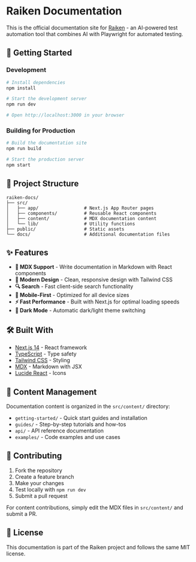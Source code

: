 # Raiken Documentation

This is the official documentation site for [Raiken](https://github.com/your-username/raiken) - an AI-powered test automation tool that combines AI with Playwright for automated testing.

## 🚀 Getting Started

### Development

```bash
# Install dependencies
npm install

# Start the development server
npm run dev

# Open http://localhost:3000 in your browser
```

### Building for Production

```bash
# Build the documentation site
npm run build

# Start the production server
npm start
```

## 📁 Project Structure

```
raiken-docs/
├── src/
│   ├── app/                 # Next.js App Router pages
│   ├── components/          # Reusable React components
│   ├── content/             # MDX documentation content
│   └── lib/                 # Utility functions
├── public/                  # Static assets
└── docs/                    # Additional documentation files
```

## ✨ Features

- **📝 MDX Support** - Write documentation in Markdown with React components
- **🎨 Modern Design** - Clean, responsive design with Tailwind CSS
- **🔍 Search** - Fast client-side search functionality
- **📱 Mobile-First** - Optimized for all device sizes
- **⚡ Fast Performance** - Built with Next.js for optimal loading speeds
- **🌙 Dark Mode** - Automatic dark/light theme switching

## 🛠️ Built With

- [Next.js 14](https://nextjs.org/) - React framework
- [TypeScript](https://www.typescriptlang.org/) - Type safety
- [Tailwind CSS](https://tailwindcss.com/) - Styling
- [MDX](https://mdxjs.com/) - Markdown with JSX
- [Lucide React](https://lucide.dev/) - Icons

## 📖 Content Management

Documentation content is organized in the `src/content/` directory:

- `getting-started/` - Quick start guides and installation
- `guides/` - Step-by-step tutorials and how-tos
- `api/` - API reference documentation
- `examples/` - Code examples and use cases

## 🤝 Contributing

1. Fork the repository
2. Create a feature branch
3. Make your changes
4. Test locally with `npm run dev`
5. Submit a pull request

For content contributions, simply edit the MDX files in `src/content/` and submit a PR.

## 📄 License

This documentation is part of the Raiken project and follows the same MIT license.
